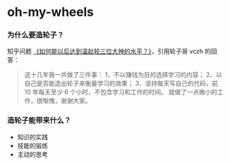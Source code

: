 # oh-my-wheels

### 为什么要造轮子？

知乎问题 [《如何能以后达到温赵轮三位大神的水平？》](https://www.zhihu.com/question/35864522)，引用轮子哥 vczh 的回答：

> 这十几年我一共做了三件事：
> 1、不以赚钱为目的选择学习的内容；
> 2、以自己是否能造出轮子来衡量学习的效果；
> 3、坚持每天写自己的代码，前 10 年每天至少 6 个小时，不包含学习和工作的时间。
> 就做了一点微小的工作，很惭愧，谢谢大家。

### 造轮子能带来什么？

- 知识的实践
- 技能的锻炼
- 主动的思考
